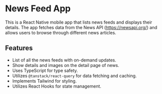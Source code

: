 # News Feed App

This is a React Native mobile app that lists news feeds and displays their details. The app fetches data from the News API (https://newsapi.org/) and allows users to browse through different news articles.

## Features

- List of all the news feeds with on-demand updates.
- Show details and images on the detail page of news.
- Uses TypeScript for type safety.
- Utilizes `@tanstack/react-query` for data fetching and caching.
- Implements Tailwind for styling.
- Utilizes React Hooks for state management.
